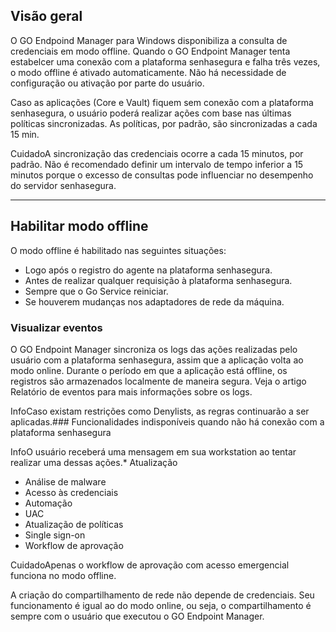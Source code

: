 ## Visão geral

O GO Endpoind Manager para Windows disponibiliza a consulta de credenciais em modo offline. Quando o GO Endpoint Manager tenta estabelcer uma conexão com a plataforma senhasegura e falha três vezes, o modo offline é ativado automaticamente. Não há necessidade de configuração ou ativação por parte do usuário. 

Caso as aplicações (Core e Vault) fiquem sem conexão com a plataforma senhasegura, o usuário poderá realizar ações com base nas últimas políticas sincronizadas. As políticas, por padrão, são sincronizadas a cada 15 min.

CuidadoA sincronização das credenciais ocorre a cada 15 minutos, por padrão. Não é recomendado definir um intervalo de tempo inferior a 15 minutos porque o excesso de consultas pode influenciar no desempenho do servidor senhasegura.

---

## Habilitar modo offline

O modo offline é habilitado nas seguintes situações:

* Logo após o registro do agente na plataforma senhasegura.
* Antes de realizar qualquer requisição à plataforma senhasegura.
* Sempre que o Go Service reiniciar.
* Se houverem mudanças nos adaptadores de rede da máquina.

### Visualizar eventos

O GO Endpoint Manager sincroniza os logs das ações realizadas pelo usuário com a plataforma senhasegura, assim que a aplicação volta ao modo online. Durante o período em que a aplicação está offline, os registros são armazenados localmente de maneira segura. Veja o artigo Relatório de eventos para mais informações sobre os logs. 

InfoCaso existam restrições como Denylists, as regras continuarão a ser aplicadas.### Funcionalidades indisponíveis quando não há conexão com a plataforma senhasegura

InfoO usuário receberá uma mensagem em sua workstation ao tentar realizar uma dessas ações.* Atualização
* Análise de malware
* Acesso às credenciais
* Automação
* UAC
* Atualização de políticas
* Single sign\-on
* Workflow de aprovação

CuidadoApenas o workflow de aprovação com acesso emergencial funciona no modo offline.

A criação do compartilhamento de rede não depende de credenciais. Seu funcionamento é igual ao do modo online, ou seja, o compartilhamento é sempre com o usuário que executou o GO Endpoint Manager.

  


